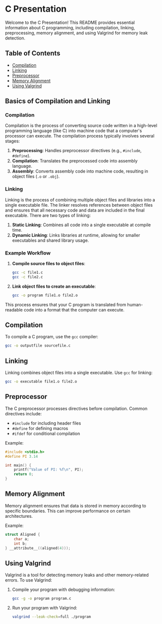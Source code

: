 # C Presentation

Welcome to the C Presentation! This README provides essential information about C programming, including compilation, linking, preprocessing, memory alignment, and using Valgrind for memory leak detection.

## Table of Contents
- [Compilation](#compilation)
- [Linking](#linking)
- [Preprocessor](#preprocessor)
- [Memory Alignment](#memory-alignment)
- [Using Valgrind](#using-valgrind)

## Basics of Compilation and Linking

### Compilation
Compilation is the process of converting source code written in a high-level programming language (like C) into machine code that a computer's processor can execute. The compilation process typically involves several stages:
1. **Preprocessing**: Handles preprocessor directives (e.g., `#include`, `#define`).
2. **Compilation**: Translates the preprocessed code into assembly language.
3. **Assembly**: Converts assembly code into machine code, resulting in object files (`.o` or `.obj`).

### Linking
Linking is the process of combining multiple object files and libraries into a single executable file. The linker resolves references between object files and ensures that all necessary code and data are included in the final executable. There are two types of linking:
1. **Static Linking**: Combines all code into a single executable at compile time.
2. **Dynamic Linking**: Links libraries at runtime, allowing for smaller executables and shared library usage.

### Example Workflow
1. **Compile source files to object files**:
    ```sh
    gcc -c file1.c
    gcc -c file2.c
    ```
2. **Link object files to create an executable**:
    ```sh
    gcc -o program file1.o file2.o
    ```

This process ensures that your C program is translated from human-readable code into a format that the computer can execute.

## Compilation
To compile a C program, use the `gcc` compiler:
```sh
gcc -o outputfile sourcefile.c
```

## Linking
Linking combines object files into a single executable. Use `gcc` for linking:
```sh
gcc -o executable file1.o file2.o
```

## Preprocessor
The C preprocessor processes directives before compilation. Common directives include:
- `#include` for including header files
- `#define` for defining macros
- `#ifdef` for conditional compilation

Example:
```c
#include <stdio.h>
#define PI 3.14

int main() {
    printf("Value of PI: %f\n", PI);
    return 0;
}
```

## Memory Alignment
Memory alignment ensures that data is stored in memory according to specific boundaries. This can improve performance on certain architectures.

Example:
```c
struct Aligned {
    char a;
    int b;
} __attribute__((aligned(4)));
```

## Using Valgrind
Valgrind is a tool for detecting memory leaks and other memory-related errors. To use Valgrind:
1. Compile your program with debugging information:
    ```sh
    gcc -g -o program program.c
    ```
2. Run your program with Valgrind:
    ```sh
    valgrind --leak-check=full ./program
    ```
